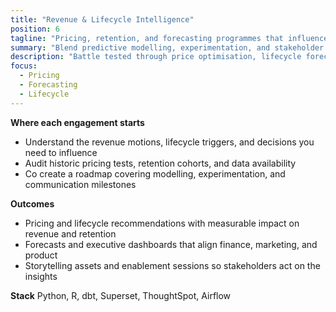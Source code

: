```yaml
---
title: "Revenue & Lifecycle Intelligence"
position: 6
tagline: "Pricing, retention, and forecasting programmes that influence the P&L."
summary: "Blend predictive modelling, experimentation, and stakeholder storytelling to unlock revenue and customer lifetime value."
description: "Battle tested through price optimisation, lifecycle forecasts, and exec reporting delivered for global marketplaces and regulated gaming brands."
focus:
  - Pricing
  - Forecasting
  - Lifecycle
---
```


**Where each engagement starts**
- Understand the revenue motions, lifecycle triggers, and decisions you need to influence
- Audit historic pricing tests, retention cohorts, and data availability
- Co create a roadmap covering modelling, experimentation, and communication milestones

**Outcomes**
- Pricing and lifecycle recommendations with measurable impact on revenue and retention
- Forecasts and executive dashboards that align finance, marketing, and product
- Storytelling assets and enablement sessions so stakeholders act on the insights

**Stack**
Python, R, dbt, Superset, ThoughtSpot, Airflow
